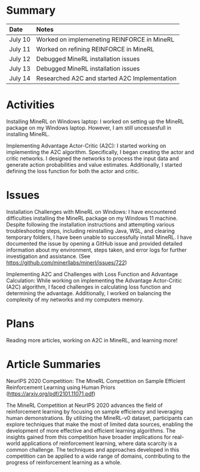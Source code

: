 # Summary


| Date   | Notes
| :----- | :-------------------------------
| July 10 | Worked on implemeneting REINFORCE in MineRL
| July 11 | Worked on refining REINFORCE in MineRL
| July 12 | Debugged MineRL installation issues
| July 13 | Debugged MineRL installation issues
| July 14 | Researched A2C and started A2C Implementation


# Activities


Installing MineRL on Windows laptop: I worked on setting up the MineRL package on my Windows laptop. However, I am still uncessesfull in installing MineRL.

Implementing Advantage Actor-Critic (A2C): I started working on implementing the A2C algorithm. Specifically, I began creating the actor and critic networks. I designed the networks to process the input data and generate action probabilities and value estimates. Additionally, I started defining the loss function for both the actor and critic.


# Issues


Installation Challenges with MineRL on Windows: I have encountered difficulties installing the MineRL package on my Windows 11 machine. Despite following the installation instructions and attempting various troubleshooting steps, including reinstalling Java, WSL, and clearing temporary folders, I have been unable to successfully install MineRL. I have documented the issue by opening a GitHub issue and provided detailed information about my environment, steps taken, and error logs for further investigation and assistance. (See https://github.com/minerllabs/minerl/issues/722)

Implementing A2C and Challenges with Loss Function and Advantage Calculation: While working on implementing the Advantage Actor-Critic (A2C) algorithm, I faced challenges in calculating loss function and determining the advantage. Additionally, I worked on balancing the complexity of my networks and my computers memory.


# Plans


Reading more articles, working on A2C in MineRL, and learning more!


# Article Summaries

NeurIPS 2020 Competition: The MineRL Competition on Sample Efficient Reinforcement Learning using Human Priors (https://arxiv.org/pdf/2101.11071.pdf)

The MineRL Competition at NeurIPS 2020 advances the field of reinforcement learning by focusing on sample efficiency and leveraging human demonstrations. By utilizing the MineRL-v0 dataset, participants can explore techniques that make the most of limited data sources, enabling the development of more effective and efficient learning algorithms. The insights gained from this competition have broader implications for real-world applications of reinforcement learning, where data scarcity is a common challenge. The techniques and approaches developed in this competition can be applied to a wide range of domains, contributing to the progress of reinforcement learning as a whole.